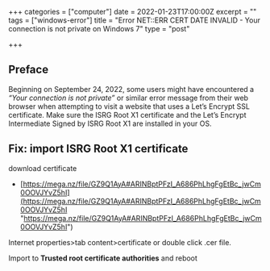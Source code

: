 +++
categories = ["computer"]
date = 2022-01-23T17:00:00Z
excerpt = ""
tags = ["windows-error"]
title = "Error NET::ERR CERT DATE INVALID - Your connection is not private on Windows 7"
type = "post"

+++
## Preface

Beginning on September 24, 2022, some users might have encountered a _“Your connection is not private”_ or similar error message from their web browser when attempting to visit a website that uses a Let’s Encrypt SSL certificate. Make sure the ISRG Root X1 certificate and the Let’s Encrypt Intermediate Signed by ISRG Root X1 are installed in your OS.

## Fix: import ISRG Root X1 certificate

download certificate

* [https://mega.nz/file/GZ9Q1AyA#ARINBptPFzI_A686PhLhgFgEtBc_jwCm0OOVJYvZ5hI](https://mega.nz/file/GZ9Q1AyA#ARINBptPFzI_A686PhLhgFgEtBc_jwCm0OOVJYvZ5hI "https://mega.nz/file/GZ9Q1AyA#ARINBptPFzI_A686PhLhgFgEtBc_jwCm0OOVJYvZ5hI")

Internet properties>tab content>certificate or double click .cer file.

Import to **Trusted root certificate authorities** and reboot